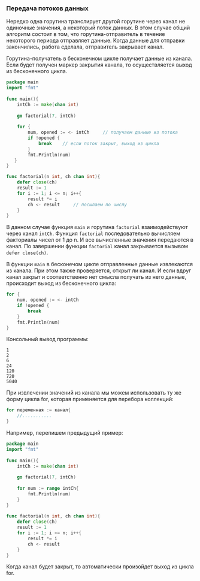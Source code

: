 ### Передача потоков данных

Нередко одна горутина транслирует другой горутине через канал не одиночные значения, а некоторый поток данных. В этом случае общий алгоритм состоит в том, что горутина-отправитель в течение некоторого периода отправляет данные. Когда данные для отправки закончились, работа сделала, отправитель закрывает канал.

Горутина-получатель в бесконечном цикле получает данные из канала. Если будет получен маркер закрытия канала, то осуществляется выход из бесконечного цикла.
```go
package main
import "fmt"
 
func main(){
	intCh := make(chan int) 
    
	go factorial(7, intCh)
	
	for { 
		num, opened := <- intCh     // получаем данные из потока
        if !opened { 
	        break    // если поток закрыт, выход из цикла
        } 
        fmt.Println(num)
   }
}

func factorial(n int, ch chan int){
    defer close(ch)
    result := 1
    for i := 1; i <= n; i++{
        result *= i
        ch <- result     // посылаем по числу
    }
}
```
В данном случае функция `main` и горутина `factorial` взаимодействуют через канал `intCh`. Функция `factorial` последовательно вычисляем факториалы чисел от 1 до n. И все вычисленные значения передаются в канал. По завершении функции `factorial` канал закрывается вызывом `defer close(ch)`.

В функции `main` в бесконечом цикле отправленные данные извлекаются из канала. При этом также проверяется, открыт ли канал. И если вдруг канал закрыт и соответственно нет смысла получать из него данные, происходит выход из бесконечного цикла:
```go
for { 
    num, opened := <- intCh 
    if !opened { 
        break
    } 
    fmt.Println(num)
}
```
Консольный вывод программы:
```
1
2
6
24
120
720
5040
```
При извлечении значений из канала мы можем использовать ту же форму цикла for, которая применяется для перебора коллекций:
```go
for переменная := канал{
    //...........
}
```

Например, перепишем предыдущий пример:
```go
package main
import "fmt"
 
func main(){
	intCh := make(chan int) 
    
	go factorial(7, intCh)
	
    for num := range intCh{
        fmt.Println(num)
    }
}
 
func factorial(n int, ch chan int){
    defer close(ch)
    result := 1
    for i := 1; i <= n; i++{
        result *= i
        ch <- result
    }
}
```
Когда канал будет закрыт, то автоматически произойдет выход из цикла for.